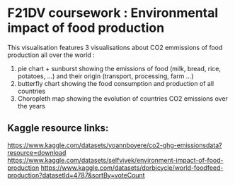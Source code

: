 # F21DV coursework : Environmental impact of food production

This visualisation features 3 visualisations about CO2 emmissions of food production all over the world :

1. pie chart + sunburst showing the emissions of food (milk, bread, rice, potatoes, ...) and their origin (transport, processing, farm ...)
2. butterfly chart showing the food consumption and production of all countries
3. Choropleth map showing the evolution of countries CO2 emissions over the years

## Kaggle resource links:

https://www.kaggle.com/datasets/yoannboyere/co2-ghg-emissionsdata?resource=download
https://www.kaggle.com/datasets/selfvivek/environment-impact-of-food-production
https://www.kaggle.com/datasets/dorbicycle/world-foodfeed-production?datasetId=4787&sortBy=voteCount
